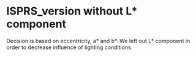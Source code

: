 # ISPRS_version without L* component

Decision is based on eccentricity, a* and b*. We left out L* component in order to decrease influence of lighting conditions.



